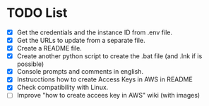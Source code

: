 # TODO List

- [x] Get the credentials and the instance ID from .env file.
- [x] Get the URLs to update from a separate file.
- [x] Create a README file.
- [x] Create another python script to create the .bat file (and .lnk if is possible)
- [x] Console prompts and comments in english.
- [x] Instrucctions how to create Access Keys in AWS in README
- [x] Check compatibility with Linux.
- [ ] Improve "how to create accees key in AWS" wiki (with images)
